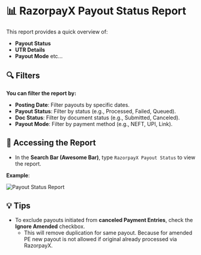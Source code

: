 # 📊 RazorpayX Payout Status Report

This report provides a quick overview of:  

- **Payout Status**  
- **UTR Details**  
- **Payout Mode**  etc...

## 🔍 Filters

**You can filter the report by:**

- **Posting Date**: Filter payouts by specific dates.  
- **Payout Status**: Filter by status (e.g., Processed, Failed, Queued).  
- **Doc Status**: Filter by document status (e.g., Submitted, Canceled).  
- **Payout Mode**: Filter by payment method (e.g., NEFT, UPI, Link).  

## 🔎 Accessing the Report

- In the **Search Bar (Awesome Bar)**, type `RazorpayX Payout Status` to view the report.  

**Example**:

![Payout Status Report](https://github.com/user-attachments/assets/2f47dfaa-e6d1-4dae-8203-fbe83b8f4fc7)

## 💡 Tips

- To exclude payouts initiated from **canceled Payment Entries**, check the **Ignore Amended** checkbox.
  - This will remove duplication for same payout. Because for amended PE new payout is not allowed if original already processed via RazorpayX.
